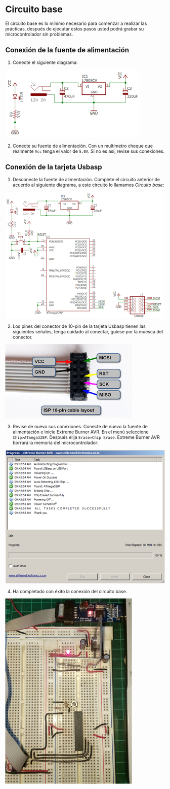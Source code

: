 # Circuito base
El circuito base es lo mínimo necesario para comenzar a realizar las prácticas, después de ejecutar estos pasos usted podrá grabar su microcontrolador sin problemas.

## Conexión de la fuente de alimentación
1. Conecte el siguiente diagrama:

![Circuito de alimentación](/images/sourceCircuit.png)

2. Conecte su fuente de alimentación. Con un multímetro cheque que realmente `Vcc` tenga el valor de `5.0V`. Si no es así, revise sus conexiones.

## Conexión de la tarjeta Usbasp
1. Desconecte la fuente de alimentación. Complete el circuito anterior de acuerdo al siguiente diagrama, a este circuito lo llamamos _Circuito base_:

![Circuito base](/images/baseCircuit.png)

2. Los pines del conector de 10-pin de la tarjeta Usbasp tienen las siguientes señales, tenga cuidado al conectar, guíese por la muesca del conector.

![Descripción de pines](/images/usbaspPinout.png)

3. Revise de nuevo sus conexiones. Conecte de nuevo la fuente de alimentación e inicie Extreme Burner AVR. En el menú seleccione `Chip>ATmega328P`. Después elija `Erase>Chip Erase`. Extreme Burner AVR borrará la memoria del microcontrolador:

![Borrado con éxito](/images/eraseSucces.png)

4. Ha completado con éxito la conexión del circuito base.

![Circuito base en protoboard](/images/imgProto.jpg)
